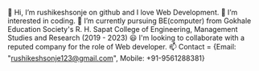 👋 Hi, I’m rushikeshsonje on github and I love Web Development.
👀 I’m interested in coding.
🌱 I’m currently pursuing BE(computer) from Gokhale Education Society's R. H. Sapat College of Engineering, Management Studies and Research (2019 - 2023)
😃 I'm looking to collaborate with a reputed company for the role of Web developer.
📫 Contact = {Email: "rushikeshsonje123@gmail.com", Mobile: +91-9561288381}
